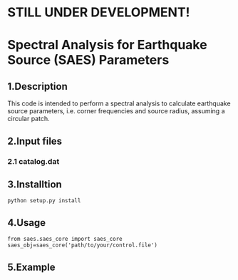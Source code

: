 # STILL UNDER DEVELOPMENT!
# Spectral Analysis for Earthquake Source (SAES) Parameters

## 1.Description
This code is intended to perform a spectral analysis to calculate earthquake
source parameters, i.e. corner frequencies and source radius, assuming
a circular patch.

## 2.Input files
### 2.1 catalog.dat
## 3.Installtion
```
python setup.py install
```
## 4.Usage
```
from saes.saes_core import saes_core
saes_obj=saes_core('path/to/your/control.file')

```
## 5.Example
